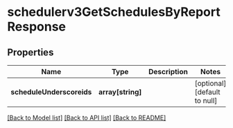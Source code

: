 # schedulerv3GetSchedulesByReportResponse

## Properties
Name | Type | Description | Notes
------------ | ------------- | ------------- | -------------
**scheduleUnderscoreids** | **array[string]** |  | [optional] [default to null]

[[Back to Model list]](../README.md#documentation-for-models) [[Back to API list]](../README.md#documentation-for-api-endpoints) [[Back to README]](../README.md)


